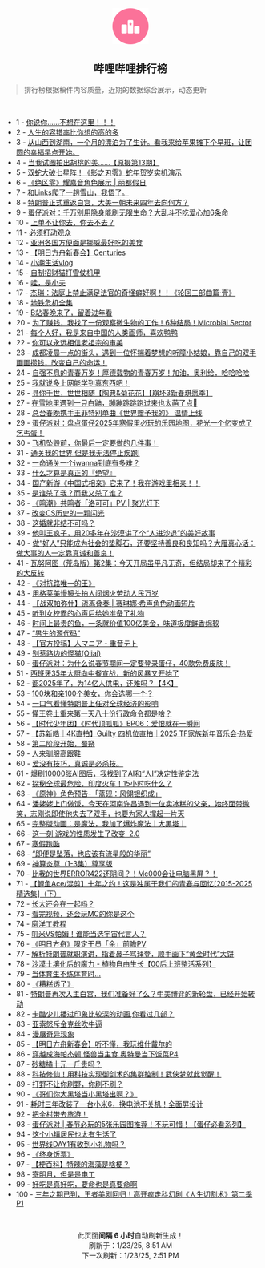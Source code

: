 <div align="center">
    <img src="./assets/icon_rank.png" alt="logo" />
    <h2>哔哩哔哩排行榜</h>
</div>

> 排行榜根据稿件内容质量，近期的数据综合展示，动态更新

<br />

<ul><li><span>1 - <a href=https://www.bilibili.com/BV1zdw6eyExk target=_blank>你说你……不想在这里！！！</a></span></li><li><span>2 - <a href=https://www.bilibili.com/BV1mPwMeFEPX target=_blank>人生的容错率比你想的高的多</a></span></li><li><span>3 - <a href=https://www.bilibili.com/BV13uf8YxEDV target=_blank>从山西到湖南，一个月的漂泊为了生计。看我来给苹果摊下个早班，让团圆的幸福早点开始。</a></span></li><li><span>4 - <a href=https://www.bilibili.com/BV1PQwHevEkX target=_blank>当我试图拍出胡桃的美……【原摄第13期】</a></span></li><li><span>5 - <a href=https://www.bilibili.com/BV1UpwaeNESx target=_blank>双蛇大破七星阵！《影之刃零》蛇年贺岁实机演示</a></span></li><li><span>6 - <a href=https://www.bilibili.com/BV1nnwHedEZL target=_blank>《绝区零》耀嘉音角色展示&nbsp;|&nbsp;丽都假日</a></span></li><li><span>7 - <a href=https://www.bilibili.com/BV1fQwme8Eqt target=_blank>和Links爬了一趟雪山，我悟了。</a></span></li><li><span>8 - <a href=https://www.bilibili.com/BV1Q7wpe2E45 target=_blank>特朗普正式重返白宫，大美一朝未来四年去向何方？</a></span></li><li><span>9 - <a href=https://www.bilibili.com/BV1B9wBeMESf target=_blank>蛋仔派对：千万别用隐身能刷无限生命？大乱斗不吃爱心加6条命</a></span></li><li><span>10 - <a href=https://www.bilibili.com/BV1xpwzeEEuh target=_blank>上单不让你去，你去不去？</a></span></li><li><span>11 - <a href=https://www.bilibili.com/BV1tvwPepE86 target=_blank>必须打动观众</a></span></li><li><span>12 - <a href=https://www.bilibili.com/BV1uEwrefEwD target=_blank>亚洲各国方便面是挪威最好吃的美食</a></span></li><li><span>13 - <a href=https://www.bilibili.com/BV1FYwTeHEQv target=_blank>【明日方舟新春会】Centuries</a></span></li><li><span>14 - <a href=https://www.bilibili.com/BV1bDftYUEEm target=_blank>小潮生活vlog</a></span></li><li><span>15 - <a href=https://www.bilibili.com/BV1pEwvevEYU target=_blank>自制招财猫打雪仗机甲</a></span></li><li><span>16 - <a href=https://www.bilibili.com/BV1ruwBeME5y target=_blank>哇，是小夫</a></span></li><li><span>17 - <a href=https://www.bilibili.com/BV1B3wmeZELx target=_blank>杰瑞：法庭上禁止满足法官的奇怪癖好啊！！《轮回三部曲篇·壹》</a></span></li><li><span>18 - <a href=https://www.bilibili.com/BV1U5wUeyEPi target=_blank>地铁危机全集</a></span></li><li><span>19 - <a href=https://www.bilibili.com/BV1ckw1efEvP target=_blank>B站春晚来了，留着过年看</a></span></li><li><span>20 - <a href=https://www.bilibili.com/BV1DrwHeGEYp target=_blank>为了赚钱，我找了一份观察微生物的工作！6种结局！Microbial&nbsp;Sector</a></span></li><li><span>21 - <a href=https://www.bilibili.com/BV1yjw2evEi1 target=_blank>每个人好，我是来自中国的人类画师，喜欢鸭鸭</a></span></li><li><span>22 - <a href=https://www.bilibili.com/BV1kJwHe4EKg target=_blank>你可以永远相信老祖宗的审美</a></span></li><li><span>23 - <a href=https://www.bilibili.com/BV1DpwpeVEgm target=_blank>成都凌晨一点的街头，遇到一位怀揣着梦想的听障小姑娘，靠自己的双手画画攒钱，改变自己的命运！</a></span></li><li><span>24 - <a href=https://www.bilibili.com/BV195wCegEyC target=_blank>自强不息的青春万岁！厚德载物的青春万岁！加油，奥利给，哈哈哈哈</a></span></li><li><span>25 - <a href=https://www.bilibili.com/BV1SAwGejEeo target=_blank>我就说多上网能学到真东西吧！</a></span></li><li><span>26 - <a href=https://www.bilibili.com/BV1yiwpeeECe target=_blank>寻你千世，世世相随【陶典&amp;菊花花】【崩坏3新春琪愿季】</a></span></li><li><span>27 - <a href=https://www.bilibili.com/BV1YbwKeNEh7 target=_blank>在雪地里遇到一只白鼬，蹦蹦跳跳跑过来也太萌了点🥰</a></span></li><li><span>28 - <a href=https://www.bilibili.com/BV1z4fxY4EPi target=_blank>总台春晚携手王菲特别单曲《世界赠予我的》&nbsp;温情上线</a></span></li><li><span>29 - <a href=https://www.bilibili.com/BV1iWwke5ERs target=_blank>蛋仔派对：盘点蛋仔2025年寒假里必玩的乐园地图，花光一个亿变成了乞丐蛋！</a></span></li><li><span>30 - <a href=https://www.bilibili.com/BV134wmemE5C target=_blank>飞机坠毁前，你最后一定要做的几件事！</a></span></li><li><span>31 - <a href=https://www.bilibili.com/BV1H2wieNEty target=_blank>通关我的世界&nbsp;但是我无法停止疾跑!</a></span></li><li><span>32 - <a href=https://www.bilibili.com/BV1p5cfeaEia target=_blank>一命通关一个iwanna到底有多难？</a></span></li><li><span>33 - <a href=https://www.bilibili.com/BV1RBwqebEaM target=_blank>什么才算是真正的『绝望』</a></span></li><li><span>34 - <a href=https://www.bilibili.com/BV19YwheBE4h target=_blank>国产新游《中国式相亲》它来了！我在游戏里相亲！！</a></span></li><li><span>35 - <a href=https://www.bilibili.com/BV1VQwTeuEL5 target=_blank>是谁杀了我？而我又杀了谁？</a></span></li><li><span>36 - <a href=https://www.bilibili.com/BV1W9wke9EbX target=_blank>《鸣潮》共鸣者「洛可可」PV&nbsp;|&nbsp;聚光灯下</a></span></li><li><span>37 - <a href=https://www.bilibili.com/BV18ew6efEF5 target=_blank>改变CS历史的一颗闪光</a></span></li><li><span>38 - <a href=https://www.bilibili.com/BV1fhwAeKEJu target=_blank>这婚就非结不可吗？</a></span></li><li><span>39 - <a href=https://www.bilibili.com/BV1cjwhenE9t target=_blank>他叫王疯子，用20多年在沙漠讲了个“人进沙退”的美好故事</a></span></li><li><span>40 - <a href=https://www.bilibili.com/BV11owAeEEqo target=_blank>做“好人”只能成为社会的垫脚石，还要坚持善良和良知吗？大雁真心话：做大事的人一定靠真诚和善良！</a></span></li><li><span>41 - <a href=https://www.bilibili.com/BV12awpeMEfG target=_blank>瓦努阿图（荒岛版）第2集：今天开局虽平凡无奇，但结局却来了个精彩的大反转</a></span></li><li><span>42 - <a href=https://www.bilibili.com/BV1MUwWeLEfc target=_blank>《对抗路唯一的王》</a></span></li><li><span>43 - <a href=https://www.bilibili.com/BV1ijr6YUEfB target=_blank>用格莱美慢镜头拍人间烟火劳动人民万岁</a></span></li><li><span>44 - <a href=https://www.bilibili.com/BV1q3cteAEXK target=_blank>【战双帕弥什】流离叠奏&nbsp;|&nbsp;赛琳娜·希声角色动画短片</a></span></li><li><span>45 - <a href=https://www.bilibili.com/BV1t3wWe6EuV target=_blank>听到女校霸的心声后给她准备了礼物</a></span></li><li><span>46 - <a href=https://www.bilibili.com/BV1Rpw4efEtZ target=_blank>时间上最贵的鱼，一条就价值100亿美金，味道极度鲜香绵软</a></span></li><li><span>47 - <a href=https://www.bilibili.com/BV1FvwzegE4g target=_blank>“男生的源代码”</a></span></li><li><span>48 - <a href=https://www.bilibili.com/BV1wbwze5EwH target=_blank>【官方投稿】人マニア&nbsp;-&nbsp;重音テト</a></span></li><li><span>49 - <a href=https://www.bilibili.com/BV1bZw8eYEo6 target=_blank>别惹路边的怪猫(Oiiai)</a></span></li><li><span>50 - <a href=https://www.bilibili.com/BV1m8wpeBEYP target=_blank>蛋仔派对：为什么说春节期间一定要登录蛋仔，40款免费皮肤！</a></span></li><li><span>51 - <a href=https://www.bilibili.com/BV1rRwheWEUH target=_blank>西班牙35年大厨向中餐宣战，新的风暴又开始了</a></span></li><li><span>52 - <a href=https://www.bilibili.com/BV1VkwqeoE1u target=_blank>都2025年了，为14亿人供电，还难吗？【4K】</a></span></li><li><span>53 - <a href=https://www.bilibili.com/BV17ZwBevEYt target=_blank>100块和亲100个美女，你会选哪一个？</a></span></li><li><span>54 - <a href=https://www.bilibili.com/BV174wHeQEiP target=_blank>一口气看懂特朗普上任对全球经济的影响</a></span></li><li><span>55 - <a href=https://www.bilibili.com/BV139w8eKELi target=_blank>懂王卷土重来第一天八十份行政命令都是啥？</a></span></li><li><span>56 - <a href=https://www.bilibili.com/BV1FDwmewEYb target=_blank>【时代少年团】《时代顶呱呱》EP06：爱恨就在一瞬间</a></span></li><li><span>57 - <a href=https://www.bilibili.com/BV1iaw2esEqt target=_blank>【苏新皓｜4K直拍】Guilty&nbsp;四机位直拍｜2025&nbsp;TF家族新年音乐会·热爱</a></span></li><li><span>58 - <a href=https://www.bilibili.com/BV196wAeFEDS target=_blank>第二阶段开始，蜀祭</a></span></li><li><span>59 - <a href=https://www.bilibili.com/BV12jwUeVES5 target=_blank>人来驯服高跟鞋</a></span></li><li><span>60 - <a href=https://www.bilibili.com/BV19iwYe5Eym target=_blank>爱没有技巧，真诚是必杀技。</a></span></li><li><span>61 - <a href=https://www.bilibili.com/BV1oXwmefEYy target=_blank>爆刷10000张AI图后，我找到了AI和“人I”决定性鉴定法</a></span></li><li><span>62 - <a href=https://www.bilibili.com/BV196wAeFEV8 target=_blank>探秘全球最危险，印度火车！15小时吃什么？</a></span></li><li><span>63 - <a href=https://www.bilibili.com/BV1RhwkezEC8 target=_blank>《原神》角色预告-「蓝砚：风翎银织成」</a></span></li><li><span>64 - <a href=https://www.bilibili.com/BV1UEw8eFEJ2 target=_blank>潘姥姥上门做饭，今天在河南许昌遇到一位卖冰糕的父亲，始终面带微笑，志刚说即使他失去了双手，也要为家人撑起一片天</a></span></li><li><span>65 - <a href=https://www.bilibili.com/BV1T9wAeHEZ7 target=_blank>完整版动画：是魔法，我加了爆炸魔法｜大黑塔｜</a></span></li><li><span>66 - <a href=https://www.bilibili.com/BV1NowxemEoC target=_blank>这一刻&nbsp;游戏的性质发生了改变&nbsp;&nbsp;2.0</a></span></li><li><span>67 - <a href=https://www.bilibili.com/BV1WJwqekEka target=_blank>寒假跑酷</a></span></li><li><span>68 - <a href=https://www.bilibili.com/BV1U2wce7Eu5 target=_blank>“即便是坠落，也应该有流星般的华丽”</a></span></li><li><span>69 - <a href=https://www.bilibili.com/BV1RxwbevEZx target=_blank>神算炎尊（1-3集）尊享版</a></span></li><li><span>70 - <a href=https://www.bilibili.com/BV1Ttw1euESL target=_blank>比我的世界ERROR422还阴间？！Mc000会让电脑黑屏？！</a></span></li><li><span>71 - <a href=https://www.bilibili.com/BV1iewWeREA1 target=_blank>【鲤鱼Ace/混剪】十年之约！这是独属于我们的青春与回忆[2015-2025精选集]（下）</a></span></li><li><span>72 - <a href=https://www.bilibili.com/BV1AWwUezE4n target=_blank>长大还会在一起吗？</a></span></li><li><span>73 - <a href=https://www.bilibili.com/BV1NBwmegEin target=_blank>看完视频，还会玩MC的你是这个</a></span></li><li><span>74 - <a href=https://www.bilibili.com/BV1LPwzehEL9 target=_blank>磨洋工教程</a></span></li><li><span>75 - <a href=https://www.bilibili.com/BV1fWwYepE1V target=_blank>叽米VS帕姆！谁能当选宇宙代言人？</a></span></li><li><span>76 - <a href=https://www.bilibili.com/BV1jDw1eWEZX target=_blank>《明日方舟》限定干员「余」前瞻PV</a></span></li><li><span>77 - <a href=https://www.bilibili.com/BV1JLwbeVEZP target=_blank>解析特朗普就职演讲，指着鼻子骂拜登，顺手画下“黄金时代”大饼</a></span></li><li><span>78 - <a href=https://www.bilibili.com/BV17Mwpe9E3P target=_blank>沙漠土壤化后的魔力&nbsp;-&nbsp;植物自由生长【00后上班整活系列】</a></span></li><li><span>79 - <a href=https://www.bilibili.com/BV1yXwkesEMr target=_blank>当体育生不练体育时...</a></span></li><li><span>80 - <a href=https://www.bilibili.com/BV1LYwHemEMq target=_blank>《糟糕透了》</a></span></li><li><span>81 - <a href=https://www.bilibili.com/BV1U4wpe6Egq target=_blank>特朗普再次入主白宫，我们准备好了么？中美博弈的新轮盘，已经开始转动</a></span></li><li><span>82 - <a href=https://www.bilibili.com/BV1ZgwseFEfN target=_blank>卡酷少儿播过印象比较深的动画,你看过几部？</a></span></li><li><span>83 - <a href=https://www.bilibili.com/BV1NrwBe7E9G target=_blank>亚索怒斥金克丝吹牛逼</a></span></li><li><span>84 - <a href=https://www.bilibili.com/BV1fPwpexEdc target=_blank>漫展奇异现象</a></span></li><li><span>85 - <a href=https://www.bilibili.com/BV1n8wzeCEU9 target=_blank>【明日方舟新春会】听不懂，我玩维什戴尔的</a></span></li><li><span>86 - <a href=https://www.bilibili.com/BV1Smwce2EsZ target=_blank>穿越成海帕杰顿&nbsp;怪兽当主食&nbsp;奥特曼当下饭菜P4</a></span></li><li><span>87 - <a href=https://www.bilibili.com/BV1Hvw8eEEZJ target=_blank>砂糖橘十元一斤贵吗？</a></span></li><li><span>88 - <a href=https://www.bilibili.com/BV1LZwieoE6E target=_blank>科技修仙！用科技实现御剑术的集群控制！武侠梦就此觉醒！</a></span></li><li><span>89 - <a href=https://www.bilibili.com/BV1Aww4e5ErE target=_blank>打野不让你刷野，你刷不刷？</a></span></li><li><span>90 - <a href=https://www.bilibili.com/BV1pQw6e7ENT target=_blank>《哥们你大黑塔当小黑塔出啊？》</a></span></li><li><span>91 - <a href=https://www.bilibili.com/BV1tzw6exESC target=_blank>耗时三年改装了一台小米6，换电池不关机！全面屏设计</a></span></li><li><span>92 - <a href=https://www.bilibili.com/BV1n6waeXEgG target=_blank>把全村带去旅游！</a></span></li><li><span>93 - <a href=https://www.bilibili.com/BV1BCwrekEe2 target=_blank>蛋仔派对&nbsp;|&nbsp;春节必玩的5张乐园图推荐！不玩可惜！【蛋仔必看系列】</a></span></li><li><span>94 - <a href=https://www.bilibili.com/BV1crwCeQE3x target=_blank>这个小镇居民也太有生活了</a></span></li><li><span>95 - <a href=https://www.bilibili.com/BV1LcwTeVEZL target=_blank>世界线DAY1有收到小礼物吗？</a></span></li><li><span>96 - <a href=https://www.bilibili.com/BV1SwwyeTE29 target=_blank>《终身饭票》</a></span></li><li><span>97 - <a href=https://www.bilibili.com/BV1NQwHevE11 target=_blank>【梗百科】特辣的海藻是啥梗？</a></span></li><li><span>98 - <a href=https://www.bilibili.com/BV1DhcRePEGx target=_blank>寄明月，但是是电工</a></span></li><li><span>99 - <a href=https://www.bilibili.com/BV1UiwbeZEwo target=_blank>好吃是真好吃，要命也是真要命啊</a></span></li><li><span>100 - <a href=https://www.bilibili.com/BV1sZw2eqEfk target=_blank>三年之期已到，王者美剧回归！高开疯走科幻剧《人生切割术》第二季P1</a></span></li></ul>

<br />

<p align=center>此页面<strong>间隔 6 小时</strong>自动刷新生成！<br>刷新于：1/23/25, 8:51 AM<br>下一次刷新：1/23/25, 2:51 PM</p>
